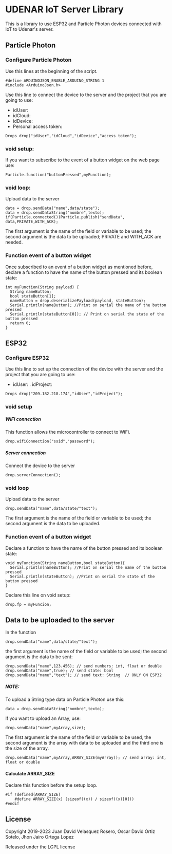 # UDENAR IoT Server Library
This is a library to use ESP32 and Particle Photon devices connected with IoT to Udenar's server.

## Particle Photon

### Configure Particle Photon

Use this lines at the beginning of the script.
```
#define ARDUINOJSON_ENABLE_ARDUINO_STRING 1
#include <ArduinoJson.h>
```
Use this line to connect the device to the server and the project that you are going to use:
- idUser: 
- idCloud:
- idDevice:
- Personal access token: 
```
Drops drop("idUser","idCloud","idDevice","access token");
```
### void setup:
If you want to subscribe to the event of a button widget on the web page use:
```
Particle.function("buttonPressed",myFunction);
```
### void loop:
Upload data to the server
```
data = drop.sendData("name",data/state");
data = drop.sendDataString("nombre",texto);
if(Particle.connected())Particle.publish("sendData", data,PRIVATE,WITH_ACK);
```
The first argument is the name of the field or variable to be used; the second argument is the data to be uploaded; PRIVATE and WITH_ACK are needed.

### Function event of a button widget
Once subscribed to an event of a button widget as mentioned before, declare a function to have the name of the button pressed and its boolean state:
```
int myFunction(String payload) {
  String nameButton;
  bool stateButton[1];
  nameButton = drop.deserializePayload(payload, stateButton);
  Serial.println(nameButton); //Print on serial the name of the button pressed
  Serial.println(stateButton[0]); // Print on serial the state of the button pressed
  return 0; 
}
```


## ESP32

### Configure ESP32

Use this line to set up the connection of the device with the server and the project that you are going to use:
- idUser: 
. idProject: 
```
Drops drop("209.182.218.174","idUser","idProject");
```
### void setup
##### WiFi connection
This function allows the microcontroller to connect to WiFi.
```
drop.wifiConnection("ssid","password");
```
##### Server connection
Connect the device to the server
```
drop.serverConnection();
```
### void loop
Upload data to the server
```
drop.sendData("name",data/state/"text");
```
The first argument is the name of the field or variable to be used; the second argument is the data to be uploaded.

### Function event of a button widget
Declare a function to have the name of the button pressed and its boolean state:
```
void myFunction(String nameButton,bool stateButton){
  Serial.println(nameButton); //Print on serial the name of the button pressed
  Serial.println(stateButton); //Print on serial the state of the button pressed
}
```
Declare this line on void setup:
```
drop.fp = myFuncion;
```

## Data to be uploaded to the server
In the function
```
drop.sendData("name",data/state/"text");
```
the first argument is the name of the field or variable to be used; the second argument is the data to be sent:
```
drop.sendData("name",123.456); // send numbers: int, float or double
drop.sendData("name",true); // send state: bool
drop.sendData("name","text"); // send text: String  // ONLY ON ESP32
```
##### NOTE:
To upload a String type data on Particle Photon use this:
```
data = drop.sendDataString("nombre",texto);
```

If you want to upload an Array, use:
```
drop.sendData("name",myArray,size);
```
The first argument is the name of the field or variable to be used, the second argument is the array with data to be uploaded and the third one is the size of the array.
```
drop.sendData("name",myArray,ARRAY_SIZE(myArray)); // send array: int, float or double
```
#### Calculate ARRAY_SIZE
Declare this function before the setup loop.
```
#if !defined(ARRAY_SIZE)
    #define ARRAY_SIZE(x) (sizeof((x)) / sizeof((x)[0]))
#endif
```


## License
Copyright 2019-2023 Juan David Velasquez Rosero, Oscar David Ortiz Sotelo, Jhon Jairo Ortega Lopez

Released under the LGPL license
